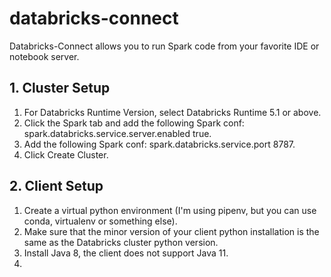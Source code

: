 # databricks-connect

Databricks-Connect allows you to run Spark code from your favorite IDE or notebook server.

## 1. Cluster Setup

1. For Databricks Runtime Version, select Databricks Runtime 5.1 or above.
2. Click the Spark tab and add the following Spark conf: spark.databricks.service.server.enabled true.
3. Add the following Spark conf: spark.databricks.service.port 8787.
4. Click Create Cluster.

## 2. Client Setup

1. Create a virtual python environment (I'm using pipenv, but you can use conda, virtualenv or something else).
2. Make sure that the minor version of your client python installation is the same as the Databricks cluster python version.
3. Install Java 8, the client does not support Java 11.
4.

